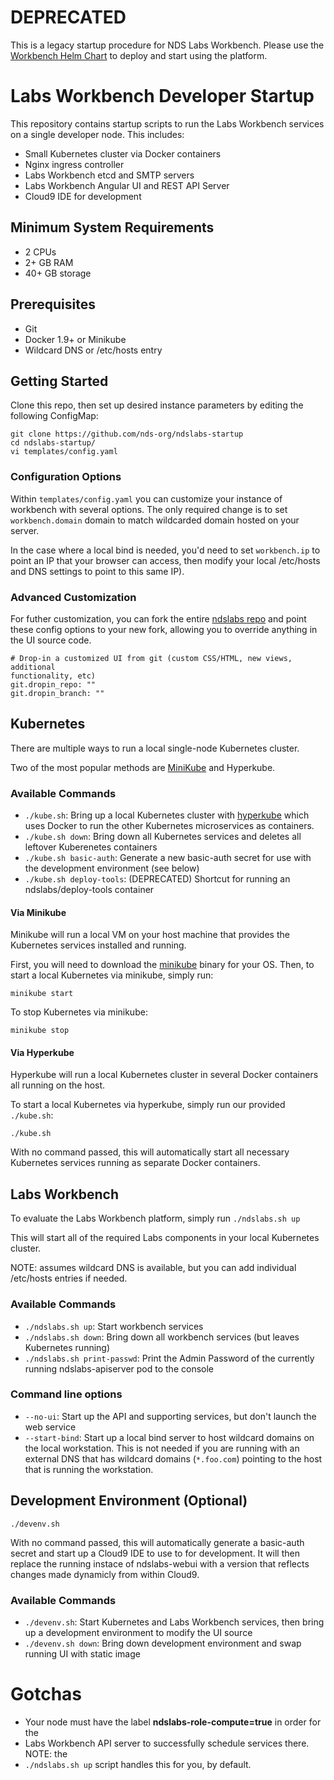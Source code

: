 # **DEPRECATED**
This is a legacy startup procedure for NDS Labs Workbench. Please use the [Workbench Helm Chart](https://github.com/nds-org/workbench-helm-chart) to deploy and start using the platform.

# Labs Workbench Developer Startup

This repository contains startup scripts to run the Labs Workbench services on a
single developer node. This includes:
* Small Kubernetes cluster via Docker containers
* Nginx ingress controller
* Labs Workbench etcd and SMTP servers
* Labs Workbench Angular UI and REST API Server
* Cloud9 IDE for development

## Minimum System Requirements
* 2 CPUs
* 2+ GB RAM
* 40+ GB storage

## Prerequisites
* Git
* Docker 1.9+ or Minikube
* Wildcard DNS or /etc/hosts entry

## Getting Started
Clone this repo, then set up desired instance parameters by editing the
following ConfigMap:
```
git clone https://github.com/nds-org/ndslabs-startup
cd ndslabs-startup/
vi templates/config.yaml
```

### Configuration Options
Within `templates/config.yaml` you can customize your instance of workbench with
several options. The only required change is to set `workbench.domain` domain to
match wildcarded domain hosted on your server.

In the case where a local bind is needed, you'd need to set `workbench.ip` to
point an IP that your browser can access, then modify your local /etc/hosts and
DNS settings to point to this same IP).

### Advanced Customization
For futher customization, you can fork the entire [ndslabs
repo](https://github.com/nds-org/ndslabs) and point these config options to your
new fork, allowing you to override anything in the UI source code.
```
# Drop-in a customized UI from git (custom CSS/HTML, new views, additional
functionality, etc)
git.dropin_repo: ""
git.dropin_branch: ""
```

## Kubernetes
There are multiple ways to run a local single-node Kubernetes cluster.

Two of the most popular methods are
[MiniKube](https://github.com/kubernetes/minikube) and Hyperkube.

### Available Commands
* `./kube.sh`: Bring up a local Kubernetes cluster with
[hyperkube](https://github.com/kubernetes/community/blob/master/contributors/devel/local-cluster/docker.md)
which uses Docker to run the other Kubernetes microservices as containers.
* `./kube.sh down`: Bring down all Kubernetes services and deletes all leftover
Kuberenetes containers
* `./kube.sh basic-auth`: Generate a new basic-auth secret for use with the
development environment (see below)
* `./kube.sh deploy-tools`: (DEPRECATED) Shortcut for running an
ndslabs/deploy-tools container

#### Via Minikube
Minikube will run a local VM on your host machine that provides the Kubernetes
services installed and running.

First, you will need to download the [minikube](https://github.com/kubernetes/minikube)
binary for your OS. Then, to start a local Kubernetes via minikube, simply run:
```
minikube start
```

To stop Kubernetes via minikube:
```
minikube stop
```

#### Via Hyperkube
Hyperkube will run a local Kubernetes cluster in several Docker containers all
running on the host.

To start a local Kubernetes via hyperkube, simply run our provided `./kube.sh`:
```
./kube.sh
```

With no command passed, this will automatically start all necessary Kubernetes
services running as separate Docker containers.

## Labs Workbench
To evaluate the Labs Workbench platform, simply run `./ndslabs.sh up`

This will start all of the required Labs components in your local Kubernetes
cluster.

NOTE: assumes wildcard DNS is available, but you can add individual /etc/hosts
entries if needed.

### Available Commands
* `./ndslabs.sh up`: Start workbench services
* `./ndslabs.sh down`: Bring down all workbench services
(but leaves Kubernetes running)
* `./ndslabs.sh print-passwd`: Print the Admin Password of the currently running
ndslabs-apiserver pod to the console


### Command line options
* `--no-ui`: Start up the API and supporting services, but don't launch the web
service
* `--start-bind`: Start up a local bind server to host wildcard domains on the
local workstation. This is not needed if you are running with an external DNS
that has wildcard domains (`*.foo.com`) pointing to the host that is running
the workstation.


## Development Environment (Optional)
```
./devenv.sh
```

With no command passed, this will automatically generate a basic-auth secret and
start up a Cloud9 IDE to use to for development. It will then replace the
running instace of ndslabs-webui with a version that reflects changes made
dynamicly from within Cloud9.

### Available Commands
* `./devenv.sh`: Start Kubernetes and Labs Workbench services, then bring up a
development environment to modify the UI source
* `./devenv.sh down`: Bring down development environment and swap running UI
with static image

# Gotchas
* Your node must have the label **ndslabs-role-compute=true** in order for the
* Labs Workbench API server to successfully schedule services there. NOTE: the
* `./ndslabs.sh up` script handles this for you, by default.
